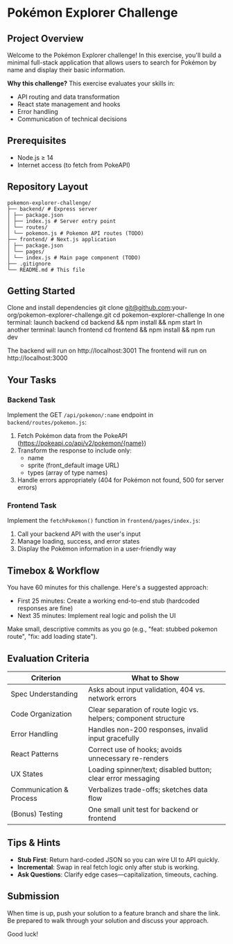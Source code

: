 # Pokémon Explorer Challenge

## Project Overview

Welcome to the Pokémon Explorer challenge! In this exercise, you'll build a minimal full-stack application that allows users to search for Pokémon by name and display their basic information.

**Why this challenge?** This exercise evaluates your skills in:

- API routing and data transformation
- React state management and hooks
- Error handling
- Communication of technical decisions

## Prerequisites

- Node.js ≥ 14
- Internet access (to fetch from PokeAPI)

## Repository Layout

```
pokemon-explorer-challenge/
├── backend/ # Express server
│ ├── package.json
│ ├── index.js # Server entry point
│ └── routes/
│ └── pokemon.js # Pokemon API routes (TODO)
├── frontend/ # Next.js application
│ ├── package.json
│ └── pages/
│ └── index.js # Main page component (TODO)
├── .gitignore
└── README.md # This file
```
## Getting Started

Clone and install dependencies
git clone git@github.com:your-org/pokemon-explorer-challenge.git
cd pokemon-explorer-challenge
In one terminal: launch backend
cd backend && npm install && npm start
In another terminal: launch frontend
cd frontend && npm install && npm run dev

The backend will run on http://localhost:3001
The frontend will run on http://localhost:3000

## Your Tasks

### Backend Task

Implement the GET `/api/pokemon/:name` endpoint in `backend/routes/pokemon.js`:

1. Fetch Pokémon data from the PokeAPI (https://pokeapi.co/api/v2/pokemon/{name})
2. Transform the response to include only:
   - name
   - sprite (front_default image URL)
   - types (array of type names)
3. Handle errors appropriately (404 for Pokémon not found, 500 for server errors)

### Frontend Task

Implement the `fetchPokemon()` function in `frontend/pages/index.js`:

1. Call your backend API with the user's input
2. Manage loading, success, and error states
3. Display the Pokémon information in a user-friendly way

## Timebox & Workflow

You have 60 minutes for this challenge. Here's a suggested approach:

- First 25 minutes: Create a working end-to-end stub (hardcoded responses are fine)
- Next 35 minutes: Implement real logic and polish the UI

Make small, descriptive commits as you go (e.g., "feat: stubbed pokemon route", "fix: add loading state").

## Evaluation Criteria

| Criterion               | What to Show                                                     |
| ----------------------- | ---------------------------------------------------------------- |
| Spec Understanding      | Asks about input validation, 404 vs. network errors              |
| Code Organization       | Clear separation of route logic vs. helpers; component structure |
| Error Handling          | Handles non-200 responses, invalid input gracefully              |
| React Patterns          | Correct use of hooks; avoids unnecessary re-renders              |
| UX States               | Loading spinner/text; disabled button; clear error messaging     |
| Communication & Process | Verbalizes trade-offs; sketches data flow                        |
| (Bonus) Testing         | One small unit test for backend or frontend                      |

## Tips & Hints

- **Stub First**: Return hard-coded JSON so you can wire UI to API quickly.
- **Incremental**: Swap in real fetch logic only after stub is working.
- **Ask Questions**: Clarify edge cases—capitalization, timeouts, caching.

## Submission

When time is up, push your solution to a feature branch and share the link. Be prepared to walk through your solution and discuss your approach.

Good luck!
